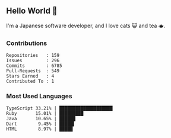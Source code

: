 ## Hello World 👋

I'm a Japanese software developer, and I love cats 😺 and tea 🫖.

### Contributions

    Repositories   : 159
    Issues         : 296
    Commits        : 6785
    Pull-Requests  : 549
    Stars Earned   : 4
    Contributed To : 1

### Most Used Languages

    TypeScript 33.21% | ████████████████████
    Ruby       15.01% | █████████
    Java       10.65% | ██████
    Dart        9.45% | █████▌
    HTML        8.97% | █████
